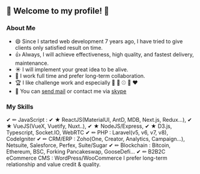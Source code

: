 ## 👋 Welcome to my profile! :tada: 

<!--
**cmate5614530/cmate5614530** is a ✨ _special_ ✨ repository because its `README.md` (this file) appears on your GitHub profile.

Here are some ideas to get you started:

- 🔭 I’m currently working on ...
- 🌱 I’m currently learning ...
- 👯 I’m looking to collaborate on ...
- 🤔 I’m looking for help with ...
- 💬 Ask me about ...
- 📫 How to reach me: ...
- 😄 Pronouns: ...
- ⚡ Fun fact: ...
-->
### About Me
- 😄 Since I started web development 7 years ago, I have tried to give clients only satisfied result on time.
- 👍 Always, I will achieve effectiveness, high quality, and fastest delivery, maintenance.
- :sunny: I will implement your great idea to be alive.
- :revolving_hearts: I work full time and prefer long-term collaboration.
- :trophy: I like challenge work and especially :football: :basketball: :baseball: :game_die: :hearts:
- :email: You can [send mail](mailto:cmate5614530@gmail.com) or contact me via [skype](https://join.skype.com/invite/fm0GRG34ND1D)
### My Skills
✔ ✏ JavaScript :
✔   ★ ReactJS(MaterialUI, AntD, MDB, Next.js, Redux...),
✔   ★ VueJS(VueX, Vuetify, Nuxt..),
✔   ★ NodeJS/Express,
✔   ★ D3.js, Typescript, Socket.IO, WebRTC
✔ ✏ PHP : Laravel(v5, v6, v7, v8), CodeIgniter
✔ ✏ CRM/ERP : Zoho(One, Creator, Analytics, Campaign...), Netsuite, Salesforce, Perfex, Suite/Sugar
✔ ✏ Blockchain : Bitcoin, Ethereum, BSC, Forking Pancakeswap, GooseDefi...
✔ ✏ B2B2C eCommerce CMS : WordPress/WooCommerce
I prefer long-term relationship and value credit & quality.


